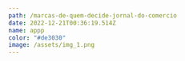 ```yaml
---
path: /marcas-de-quem-decide-jornal-do-comercio
date: 2022-12-21T00:36:19.514Z
name: appp
color: "#de3030"
image: /assets/img_1.png
---
```

